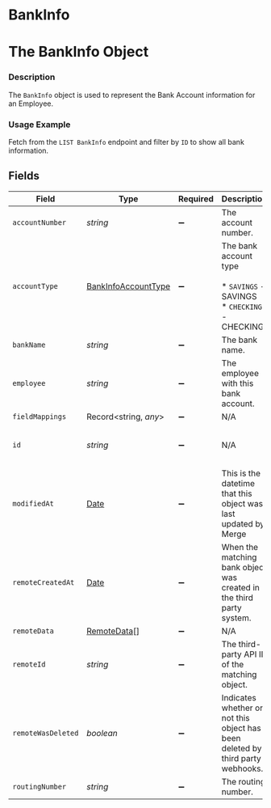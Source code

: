 # BankInfo

# The BankInfo Object
### Description
The `BankInfo` object is used to represent the Bank Account information for an Employee.

### Usage Example
Fetch from the `LIST BankInfo` endpoint and filter by `ID` to show all bank information.


## Fields

| Field                                                                                         | Type                                                                                          | Required                                                                                      | Description                                                                                   | Example                                                                                       |
| --------------------------------------------------------------------------------------------- | --------------------------------------------------------------------------------------------- | --------------------------------------------------------------------------------------------- | --------------------------------------------------------------------------------------------- | --------------------------------------------------------------------------------------------- |
| `accountNumber`                                                                               | *string*                                                                                      | :heavy_minus_sign:                                                                            | The account number.                                                                           | 439291590                                                                                     |
| `accountType`                                                                                 | [BankInfoAccountType](../../models/shared/bankinfoaccounttype.md)                             | :heavy_minus_sign:                                                                            | The bank account type<br/><br/>* `SAVINGS` - SAVINGS<br/>* `CHECKING` - CHECKING              | CHECKING                                                                                      |
| `bankName`                                                                                    | *string*                                                                                      | :heavy_minus_sign:                                                                            | The bank name.                                                                                | Chase                                                                                         |
| `employee`                                                                                    | *string*                                                                                      | :heavy_minus_sign:                                                                            | The employee with this bank account.                                                          | a3617eb4-dfe3-426f-921e-a65fc1661e10                                                          |
| `fieldMappings`                                                                               | Record<string, *any*>                                                                         | :heavy_minus_sign:                                                                            | N/A                                                                                           |                                                                                               |
| `id`                                                                                          | *string*                                                                                      | :heavy_minus_sign:                                                                            | N/A                                                                                           | fd1e0fb5-8f92-4ec9-9f32-179cf732867d                                                          |
| `modifiedAt`                                                                                  | [Date](https://developer.mozilla.org/en-US/docs/Web/JavaScript/Reference/Global_Objects/Date) | :heavy_minus_sign:                                                                            | This is the datetime that this object was last updated by Merge                               | 2021-10-16T00:00:00Z                                                                          |
| `remoteCreatedAt`                                                                             | [Date](https://developer.mozilla.org/en-US/docs/Web/JavaScript/Reference/Global_Objects/Date) | :heavy_minus_sign:                                                                            | When the matching bank object was created in the third party system.                          | 2021-12-06T10:11:26Z                                                                          |
| `remoteData`                                                                                  | [RemoteData](../../models/shared/remotedata.md)[]                                             | :heavy_minus_sign:                                                                            | N/A                                                                                           |                                                                                               |
| `remoteId`                                                                                    | *string*                                                                                      | :heavy_minus_sign:                                                                            | The third-party API ID of the matching object.                                                | 123234                                                                                        |
| `remoteWasDeleted`                                                                            | *boolean*                                                                                     | :heavy_minus_sign:                                                                            | Indicates whether or not this object has been deleted by third party webhooks.                |                                                                                               |
| `routingNumber`                                                                               | *string*                                                                                      | :heavy_minus_sign:                                                                            | The routing number.                                                                           | 089690059                                                                                     |